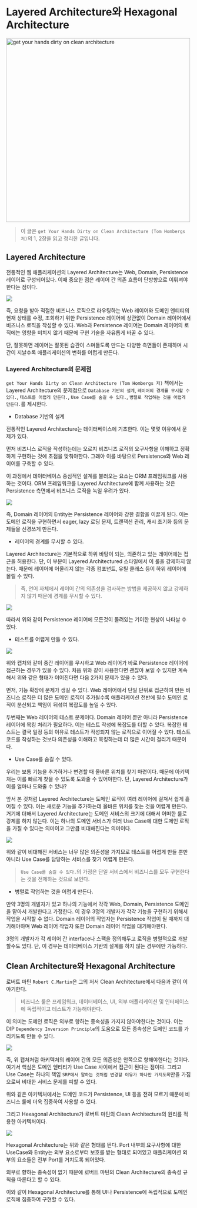 # Layered Architecture와 Hexagonal Architecture

<img width="500" alt="get your hands dirty on clean architecture" src="https://user-images.githubusercontent.com/30178507/141300136-c4b2bf93-18e3-4670-920c-55716f85354a.png">

> 이 글은 `get Your Hands Dirty on Clean Architecture (Tom Hombergs 저)`의 1, 2장을 읽고 정리한 글입니다.

## Layered Architecture

전통적인 웹 애플리케이션의 Layered Architecture는 Web, Domain, Persistence 레이어로 구성되어있다. 이때 중요한 점은 레이어 간 의존 흐름이 단방향으로 이뤄져야한다는 점이다. 

![](https://learning.oreilly.com/api/v2/epubs/urn:orm:book:9781839211966/files/image/B15547_01_01.jpg)

즉, 요청을 받아 적절한 비즈니스 로직으로 라우팅하는 Web 레이어와 도메인 엔티티의 현재 상태를 수정, 조회하기 위한 Persistence 레이어에 상관없이 Domain 레이어에서 비즈니스 로직을 작성할 수 있다. Web과 Persistence 레이어는 Domain 레이어의 로직에는 영향을 미치지 않기 때문에 구현 기술을 자유롭게 바꿀 수 있다.

단, 잘못하면 레이어는 잘못된 습관이 스며들도록 만드는 다양한 측면들이 존재하며 시간이 지날수록 애플리케이션의 변화를 어렵게 만든다.

### Layered Architecture의 문제점

`get Your Hands Dirty on Clean Architecture (Tom Hombergs 저)` 책에서는 Layered Architecture의 문제점으로 `Database 기반의 설계`, `레이어의 경계를 무시할 수 있다.`, `테스트를 어렵게 만든다.`, `Use Case를 숨길 수 있다.`, `병렬로 작업하는 것을 어렵게 만든다.`를 제시한다.

- Database 기반의 설계

전통적인 Layered Architecture는 데이터베이스에 기초한다. 이는 몇몇 이유에서 문제가 있다.

먼저 비즈니스 로직을 작성하는데는 오로지 비즈니즈 로직의 요구사항을 이해하고 정확하게 구현하는 것에 초점을 맞춰야한다. 그래야 이를 바탕으로 Persistence와 Web 레이어를 구축할 수 있다.

이 과정에서 데이터베이스 중심적인 설계를 불러오는 요소는 ORM 프레임워크를 사용하는 것이다. ORM 프레임워크를 Layered Architecture에 함께 사용하는 것은 Persistence 측면에서 비즈니스 로직을 녹일 우려가 있다.

![](https://learning.oreilly.com/api/v2/epubs/urn:orm:book:9781839211966/files/image/B15547_01_02.jpg)

즉, Domain 레이어의 Entity는 Persistence 레이어와 강한 결합을 이끌게 된다. 이는 도메인 로직을 구현하면서 eager, lazy 로딩 문제, 트랜잭션 관리, 캐시 초기화 등의 문제들을 신경쓰게 만든다.

- 레이어의 경계를 무시할 수 있다.

Layered Architecture는 기본적으로 하위 바탕이 되는, 의존하고 있는 레이어에는 접근을 허용한다. 단, 이 부분이 Layered Architectured 스타일에서 이 룰을 강제하지 않는다. 때문에 레이어에 어울리지 않는 각종 컴포넌트, 유틸 클래스 등이 하위 레이어에 몰릴 수 있다.

> 즉, 언어 자체에서 레이어 간의 의존성을 검사하는 방법을 제공하지 않고 강제하지 않기 때문에 경계를 무시할 수 있다.

![](https://learning.oreilly.com/api/v2/epubs/urn:orm:book:9781839211966/files/image/B15547_01_03.jpg)

따라서 위와 같이 Persistence 레이어에 모든것이 몰려있는 기이한 현상이 나타날 수 있다.

- 테스트를 어렵게 만들 수 있다.

![](https://learning.oreilly.com/api/v2/epubs/urn:orm:book:9781839211966/files/image/B15547_01_04.jpg)

위와 캡처와 같이 중간 레이어를 무시하고 Web 레이어가 바로 Persistence 레이어에 접근하는 경우가 있을 수 있다. 처음 위와 같이 사용한다면 괜찮아 보일 수 있지만 계속해서 위와 같은 형태가 이어진다면 다음 2가지 문제가 있을 수 있다.

먼저, 기능 확장에 문제가 생길 수 있다. Web 레이어에서 단일 단위로 접근하여 만든 비즈니스 로직은 더 많은 도메인 로직이 추가될수록 애플리케이션 전반에 필수 도메인 로직이 분산되고 책임이 뒤섞여 복잡도를 높일 수 있다.

두번째는 Web 레이어의 테스트 문제이다. Domain 레이어 뿐만 아니라 Persistence 레이어에 목킹 처리가 필요하다. 이는 테스트 작성에 복잡도를 더할 수 있다. 복잡한 테스트는 결국 일정 등의 이유로 테스트가 작성되지 않는 로직으로 이어질 수 있다. 테스트 코드를 작성하는 것보다 의존성을 이해하고 목킹하는데 더 많은 시간이 걸리기 때문이다.

- Use Case를 숨길 수 있다.

우리는 보통 기능을 추가하거나 변경할 때 올바른 위치를 찾기 마련이다. 때문에 아키텍처는 이를 빠르게 찾을 수 있도록 도와줄 수 있어야한다. 단, Layered Architecture가 이를 얼마나 도와줄 수 있나?

앞서 본 것처럼 Layered Architecture는 도메인 로직이 여러 레이어에 걸쳐서 쉽게 흩어질 수 있다. 이는 새로운 기능을 추가하는데 올바른 위치를 찾는 것을 어렵게 만든다. 거기에 더해서 Layered Architecture는 도메인 서비스의 크기에 대해서 어떠한 룰로 강제를 하지 않는다. 이는 하나의 도메인 서비스가 여러 Use Case에 대한 도메인 로직을 가질 수 있다는 의미이고 그만큼 비대해진다는 의미이다.

![](https://learning.oreilly.com/api/v2/epubs/urn:orm:book:9781839211966/files/image/B15547_01_05.jpg)

위와 같이 비대해진 서비스는 너무 많은 의존성을 가지므로 테스트를 어렵게 만들 뿐만 아니라 Use Case를 담당하는 서비스를 찾기 어렵게 만든다.

> `Use Case를 숨길 수 있다.`의 가정은 단일 서비스에서 비즈니스를 모두 구현한다는 것을 전제하는 것으로 보인다.

- 병렬로 작업하는 것을 어렵게 만든다.

만약 3명의 개발자가 있고 하나의 기능에서 각각 Web, Domain, Persistence 도메인을 맡아서 개발한다고 가정한다. 이 경우 3명의 개발자가 각각 기능을 구현하기 위해서 작업을 시작할 수 없다. Domain 레이어의 작업자는 Persistence 작업이 될 때까지 대기해야하며 Web 레이어 작업자 또한 Domain 레이어 작업을 대기해야한다.

3명의 개발자가 각 레이어 간 interface나 스팩을 정의해두고 로직을 병렬적으로 개발할수도 있다. 단, 이 경우는 데이터베이스 기반의 설계를 하지 않는 경우에만 가능하다.

## Clean Architecture와 Hexagonal Architecture

로버트 마틴 `Robert C.Martin`은 그의 저서 Clean Architecture에서 다음과 같이 이야기한다.

> 비즈니스 룰은 프레임워크, 데이터베이스, UI, 외부 애플리케이션 및 인터페이스에 독립적이고 테스트가 가능해야한다.

이 의미는 도메인 로직은 외부로 향하는 종속성을 가지지 않아야한다는 것이다. 이는 DIP `Dependency Inversion Principle`의 도움으로 모든 종속성은 도메인 코드를 가리키도록 만들 수 있다.

![](https://learning.oreilly.com/api/v2/epubs/urn:orm:book:9781839211966/files/image/B15547_02_03.jpg)

즉, 위 캡처처럼 아키텍처의 레이어 간의 모든 의존성은 안쪽으로 향해야한다는 것이다. 여기서 핵심은 도메인 엗티티가 Use Case 사이에서 접근이 된다는 점이다. 그리고 Use Case는 하나의 책임 `SRP에서 말하는 것처럼 변경할 이유가 하나만 가지도록`만을 가짐으로써 비대한 서비스 문제를 피할 수 있다.

위와 같은 아키텍처에서는 도메인 코드가 Persistence, UI 등을 전혀 모르기 때문에 비즈니스 룰에 더욱 집중하여 사용할 수 있다.

그리고 Hexagonal Architecture가 로버트 마틴의 Clean Architecture의 원리를 적용한 아키텍처이다.

![](https://learning.oreilly.com/api/v2/epubs/urn:orm:book:9781839211966/files/image/B15547_02_04.jpg)

Hexagonal Architecture는 위와 같은 형태를 띈다. Port 내부의 요구사항에 대한 UseCase와 Entity는 외부 요소로부터 보호를 받는 형태로 되어있고 애플리케이션 외부의 요소들은 전부 Port를 거치도록 되어있다.

외부로 향하는 종속성이 없기 때문에 로버트 마틴의 Clean Architecture의 종속성 규칙을 따른다고 할 수 있다.

이와 같이 Hexagonal Architecture를 통해 UI나 Persistence에 독립적으로 도메인 로직에 집중하여 구현할 수 있다.
